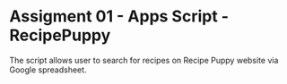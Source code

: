 # Assigment 01 - Apps Script - RecipePuppy
The script allows user to search for recipes on Recipe Puppy website via Google spreadsheet.

